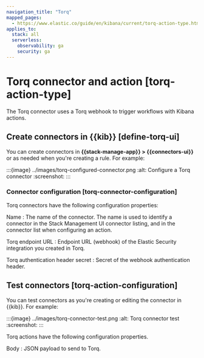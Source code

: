 ```yaml
---
navigation_title: "Torq"
mapped_pages:
  - https://www.elastic.co/guide/en/kibana/current/torq-action-type.html
applies_to:
  stack: all
  serverless:
    observability: ga
    security: ga
---
```


# Torq connector and action [torq-action-type]

The Torq connector uses a Torq webhook to trigger workflows with Kibana actions.

## Create connectors in {{kib}} [define-torq-ui]

You can create connectors in **{{stack-manage-app}} > {{connectors-ui}}** or as needed when you're creating a rule. For example:

:::{image} ../images/torq-configured-connector.png
:alt: Configure a Torq connector
:screenshot:
:::

### Connector configuration [torq-connector-configuration]

Torq connectors have the following configuration properties:

Name
:   The name of the connector. The name is used to identify a connector in the Stack Management UI connector listing, and in the connector list when configuring an action.

Torq endpoint URL
:   Endpoint URL (webhook) of the Elastic Security integration you created in Torq.

Torq authentication header secret
:   Secret of the webhook authentication header.

## Test connectors [torq-action-configuration]

You can test connectors as you're creating or editing the connector in {{kib}}. For example:

:::{image} ../images/torq-connector-test.png
:alt: Torq connector test
:screenshot:
:::

Torq actions have the following configuration properties.

Body
:   JSON payload to send to Torq.
